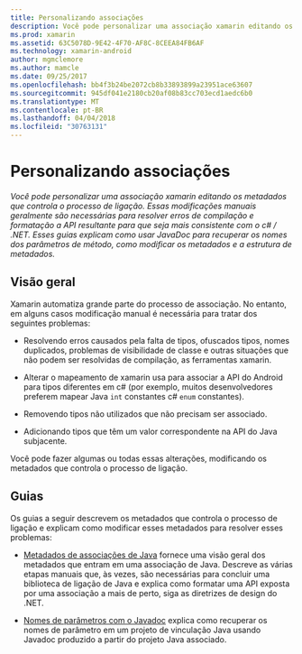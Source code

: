 ```yaml
---
title: Personalizando associações
description: Você pode personalizar uma associação xamarin editando os metadados que controla o processo de ligação. Essas modificações manuais geralmente são necessárias para resolver erros de compilação e formatação a API resultante para que seja mais consistente com o c# / .NET. Esses guias explicam como usar JavaDoc para recuperar os nomes dos parâmetros de método, como modificar os metadados e a estrutura de metadados.
ms.prod: xamarin
ms.assetid: 63C5078D-9E42-4F70-AF8C-8CEEA84FB6AF
ms.technology: xamarin-android
author: mgmclemore
ms.author: mamcle
ms.date: 09/25/2017
ms.openlocfilehash: bb4f3b24be2072cb8b33893899a23951ace63607
ms.sourcegitcommit: 945df041e2180cb20af08b83cc703ecd1aedc6b0
ms.translationtype: MT
ms.contentlocale: pt-BR
ms.lasthandoff: 04/04/2018
ms.locfileid: "30763131"
---
```

# <a name="customizing-bindings"></a>Personalizando associações

_Você pode personalizar uma associação xamarin editando os metadados que controla o processo de ligação. Essas modificações manuais geralmente são necessárias para resolver erros de compilação e formatação a API resultante para que seja mais consistente com o c# / .NET. Esses guias explicam como usar JavaDoc para recuperar os nomes dos parâmetros de método, como modificar os metadados e a estrutura de metadados._


## <a name="overview"></a>Visão geral
 
Xamarin automatiza grande parte do processo de associação. No entanto, em alguns casos modificação manual é necessária para tratar dos seguintes problemas:

-   Resolvendo erros causados pela falta de tipos, ofuscados tipos, nomes duplicados, problemas de visibilidade de classe e outras situações que não podem ser resolvidas de compilação, as ferramentas xamarin. 

-   Alterar o mapeamento de xamarin usa para associar a API do Android para tipos diferentes em c# (por exemplo, muitos desenvolvedores preferem mapear Java `int` constantes c# `enum` constantes).

-   Removendo tipos não utilizados que não precisam ser associado. 

-   Adicionando tipos que têm um valor correspondente na API do Java subjacente. 

Você pode fazer algumas ou todas essas alterações, modificando os metadados que controla o processo de ligação.


## <a name="guides"></a>Guias

Os guias a seguir descrevem os metadados que controla o processo de ligação e explicam como modificar esses metadados para resolver esses problemas:

-   [Metadados de associações de Java](~/android/platform/binding-java-library/customizing-bindings/java-bindings-metadata.md) fornece uma visão geral dos metadados que entram em uma associação de Java.
    Descreve as várias etapas manuais que, às vezes, são necessárias para concluir uma biblioteca de ligação de Java e explica como formatar uma API exposta por uma associação a mais de perto, siga as diretrizes de design do .NET.

-   [Nomes de parâmetros com o Javadoc](~/android/platform/binding-java-library/customizing-bindings/naming-parameters-with-javadoc.md) explica como recuperar os nomes de parâmetro em um projeto de vinculação Java usando Javadoc produzido a partir do projeto Java associado.


 


